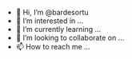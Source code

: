 - 👋 Hi, I’m @bardesortu
- 👀 I’m interested in ...
- 🌱 I’m currently learning ...
- 💞️ I’m looking to collaborate on ...
- 📫 How to reach me ...

<!---
bardesortu/bardesortu is a ✨ special ✨ repository because its `README.md` (this file) appears on your GitHub profile.
You can click the Preview link to take a look at your changes.
--->
